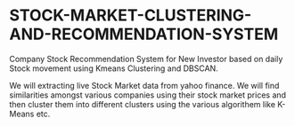 # STOCK-MARKET-CLUSTERING-AND-RECOMMENDATION-SYSTEM
Company Stock Recommendation System for New Investor based on daily Stock movement using Kmeans Clustering and DBSCAN.

We will extracting live Stock Market data from yahoo finance. We will find similarities amongst various companies using their stock market prices and then cluster them into different clusters using the various algorithem like K-Means etc.
